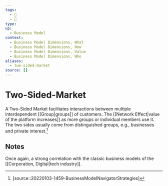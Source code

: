 ```yaml
---
tags:
  - 🌱
  - 🎱 
type:
up:
  - Business Model
context:
  - Business Model Dimensions, What
  - Business Model Dimensions, How
  - Business Model Dimensions, Value
  - Business Model Dimensions, Who
aliases:
  - two-sided-market
source: []
---
```


# Two-Sided-Market

A Two-Sided Market facilitates interactions between multiple interdependent [[Group|groups]] of customers. The [[Network Effect|value of the platform increases]] as more groups or individual members use it. The two sides usually come from distinguished groups, e.g., businesses and private interest.[^1]

## Notes

Once again, a strong correlation with the classic business models of the [[Corporation, Digital|tech industry]].

[^1]: [source::20220103-1459-BusinessModelNavigatorStrategies]
